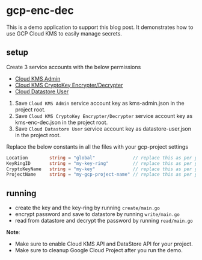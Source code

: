 # gcp-enc-dec

This is a demo application to support this blog post. It demonstrates how to use GCP Cloud KMS to easily manage secrets.

## setup

Create 3 service accounts with the below permissions
- [Cloud KMS Admin](docs/kms-admin-2.png)
- [Cloud KMS CryptoKey Encrypter/Decrypter](docs/kms-encdec-2.png)
- [Cloud Datastore User](docs/datastore-user.png)

1. Save `Cloud KMS Admin` service account key as kms-admin.json in the project root.
2. Save `Cloud KMS CryptoKey Encrypter/Decrypter` service account key as kms-enc-dec.json in the project root.
3. Save `Cloud Datastore User` service account key as datastore-user.json in the project root.


Replace the below constants in all the files with your gcp-project settings 
```go
Location        string = "global"              // replace this as per your project.
KeyRingID       string = "my-key-ring"         // replace this as per your project.
CryptoKeyName   string = "my-key"              // replace this as per your project.
ProjectName     string = "my-gcp-project-name" // replace this as per your project.
```

## running

- create the key and the key-ring by running `create/main.go`
- encrypt password and save to datastore by running `write/main.go`
- read from datastore and decrypt the password by running `read/main.go`


**Note**: 
- Make sure to enable Cloud KMS API and DataStore API for your project.
- Make sure to cleanup Google Cloud Project after you run the demo.
